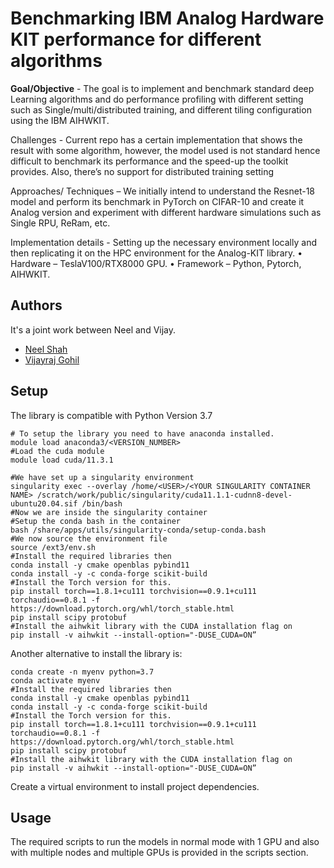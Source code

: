# Benchmarking IBM Analog Hardware KIT performance for different algorithms

**Goal/Objective** - The goal is to implement and benchmark standard deep
Learning algorithms and do performance profiling with different setting
such as Single/multi/distributed training, and different tiling
configuration using the IBM AIHWKIT.

Challenges - Current repo has a certain implementation that shows the
result with some algorithm, however, the model used is not standard
hence difficult to benchmark its performance and the speed-up the
toolkit provides. Also, there’s no support for distributed training setting

Approaches/ Techniques – We initially intend to understand the Resnet-18
model and perform its benchmark in PyTorch on CIFAR-10 and create it
Analog version and experiment with different hardware simulations such as
Single RPU, ReRam, etc.

Implementation details - Setting up the necessary environment locally and
then replicating it on the HPC environment for the Analog-KIT library.
• Hardware – TeslaV100/RTX8000 GPU.
• Framework – Python, Pytorch, AIHWKIT.

## Authors

It's a joint work between Neel and Vijay.

- [Neel Shah](https://www.github.com/deadpanther)
- [Vijayraj Gohil](https://www.github.com/vraj130)


## Setup

The library is compatible with Python Version 3.7

```
# To setup the library you need to have anaconda installed.
module load anaconda3/<VERSION_NUMBER>
#Load the cuda module
module load cuda/11.3.1

#We have set up a singularity environment
singularity exec --overlay /home/<USER>/<YOUR SINGULARITY CONTAINER NAME> /scratch/work/public/singularity/cuda11.1.1-cudnn8-devel-ubuntu20.04.sif /bin/bash
#Now we are inside the singularity container
#Setup the conda bash in the container
bash /share/apps/utils/singularity-conda/setup-conda.bash
#We now source the environment file
source /ext3/env.sh
#Install the required libraries then
conda install -y cmake openblas pybind11
conda install -y -c conda-forge scikit-build
#Install the Torch version for this.
pip install torch==1.8.1+cu111 torchvision==0.9.1+cu111 torchaudio==0.8.1 -f https://download.pytorch.org/whl/torch_stable.html
pip install scipy protobuf
#Install the aihwkit library with the CUDA installation flag on
pip install -v aihwkit --install-option="-DUSE_CUDA=ON”
```

Another alternative to install the library is:
```
conda create -n myenv python=3.7
conda activate myenv
#Install the required libraries then
conda install -y cmake openblas pybind11
conda install -y -c conda-forge scikit-build
#Install the Torch version for this.
pip install torch==1.8.1+cu111 torchvision==0.9.1+cu111 torchaudio==0.8.1 -f https://download.pytorch.org/whl/torch_stable.html
pip install scipy protobuf
#Install the aihwkit library with the CUDA installation flag on
pip install -v aihwkit --install-option="-DUSE_CUDA=ON”
```
Create a virtual environment to install project dependencies.

    
## Usage
The required scripts to run the models in normal mode with 1 GPU and also with multiple nodes and multiple GPUs is provided in the scripts section.